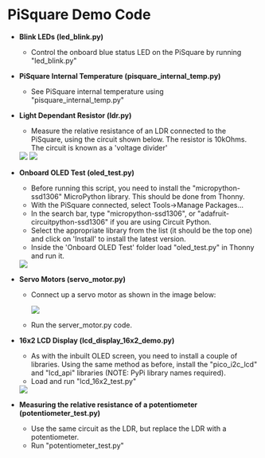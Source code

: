 # PiSquare Demo Code
* **Blink LEDs (led_blink.py)**
  * Control the onboard blue status LED on the PiSquare by running "led_blink.py"
  
* **PiSquare Internal Temperature (pisquare_internal_temp.py)**
  * See PiSquare internal temperature using "pisquare_internal_temp.py"
  
* **Light Dependant Resistor (ldr.py)** 
  * Measure the relative resistance of an LDR connected to the PiSquare, using the circuit shown below. The resistor is 10kOhms. The circuit is known as a 'voltage divider'
  <img src = "https://github.com/sbcshop/PiSquare/blob/main/images/img27.jpg" />
  <img src = "https://github.com/sbcshop/PiSquare/blob/main/images/img28.png" />
  
* **Onboard OLED Test (oled_test.py)**

  * Before running this script, you need to install the "micropython-ssd1306" MicroPython library. This should be done from Thonny.
  * With the PiSquare connected, select Tools->Manage Packages...
  * In the search bar, type "micropython-ssd1306", or "adafruit-circuitpython-ssd1306" if you are using Circuit Python.
  * Select the appropriate library from the list (it should be the top one) and click on 'Install' to install the latest version.
  * Inside the 'Onboard OLED Test' folder load "oled_test.py" in Thonny and run it.
  
  <img src = "https://github.com/sbcshop/PiSquare/blob/main/images/img24.jpg" />

* **Servo Motors (servo_motor.py)**
  * Connect up a servo motor as shown in the image below:

    <img src = "https://github.com/sbcshop/PiSquare/blob/main/images/img25.jpg" />
  
  * Run the server_motor.py code.

* **16x2 LCD Display (lcd_display_16x2_demo.py)**

  * As with the inbuilt OLED screen, you need to install a couple of libraries. Using the same method as before, install the "pico_i2c_lcd" and "lcd_api" libraries (NOTE: PyPi library names required).
  * Load and run "lcd_16x2_test.py"
  
  <img src = "https://github.com/sbcshop/PiSquare/blob/main/images/img26.jpg" />
  
* **Measuring the relative resistance of a potentiometer (potentiometer_test.py)**

  * Use the same circuit as the LDR, but replace the LDR with a potentiometer.
  * Run "potentiometer_test.py"
